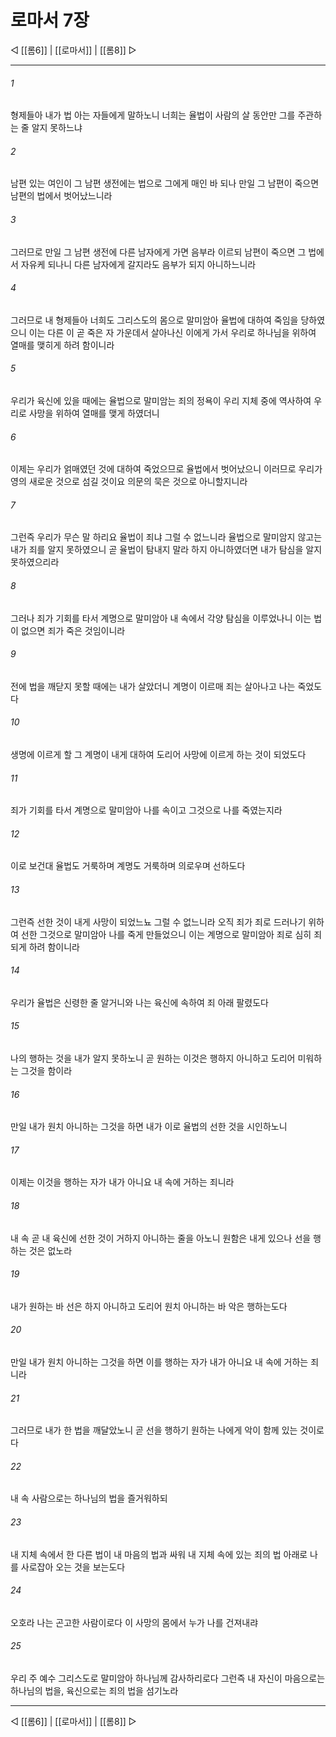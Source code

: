 # 로마서 7장

◁ [[롬6]] | [[로마서]] | [[롬8]] ▷
***

###### 1
형제들아 내가 법 아는 자들에게 말하노니 너희는 율법이 사람의 살 동안만 그를 주관하는 줄 알지 못하느냐

###### 2
남편 있는 여인이 그 남편 생전에는 법으로 그에게 매인 바 되나 만일 그 남편이 죽으면 남편의 법에서 벗어났느니라

###### 3
그러므로 만일 그 남편 생전에 다른 남자에게 가면 음부라 이르되 남편이 죽으면 그 법에서 자유케 되나니 다른 남자에게 갈지라도 음부가 되지 아니하느니라

###### 4
그러므로 내 형제들아 너희도 그리스도의 몸으로 말미암아 율법에 대하여 죽임을 당하였으니 이는 다른 이 곧 죽은 자 가운데서 살아나신 이에게 가서 우리로 하나님을 위하여 열매를 맺히게 하려 함이니라

###### 5
우리가 육신에 있을 때에는 율법으로 말미암는 죄의 정욕이 우리 지체 중에 역사하여 우리로 사망을 위하여 열매를 맺게 하였더니

###### 6
이제는 우리가 얽매였던 것에 대하여 죽었으므로 율법에서 벗어났으니 이러므로 우리가 영의 새로운 것으로 섬길 것이요 의문의 묵은 것으로 아니할지니라

###### 7
그런즉 우리가 무슨 말 하리요 율법이 죄냐 그럴 수 없느니라 율법으로 말미암지 않고는 내가 죄를 알지 못하였으니 곧 율법이 탐내지 말라 하지 아니하였더면 내가 탐심을 알지 못하였으리라

###### 8
그러나 죄가 기회를 타서 계명으로 말미암아 내 속에서 각양 탐심을 이루었나니 이는 법이 없으면 죄가 죽은 것임이니라

###### 9
전에 법을 깨닫지 못할 때에는 내가 살았더니 계명이 이르매 죄는 살아나고 나는 죽었도다

###### 10
생명에 이르게 할 그 계명이 내게 대하여 도리어 사망에 이르게 하는 것이 되었도다

###### 11
죄가 기회를 타서 계명으로 말미암아 나를 속이고 그것으로 나를 죽였는지라

###### 12
이로 보건대 율법도 거룩하며 계명도 거룩하며 의로우며 선하도다

###### 13
그런즉 선한 것이 내게 사망이 되었느뇨 그럴 수 없느니라 오직 죄가 죄로 드러나기 위하여 선한 그것으로 말미암아 나를 죽게 만들었으니 이는 계명으로 말미암아 죄로 심히 죄되게 하려 함이니라

###### 14
우리가 율법은 신령한 줄 알거니와 나는 육신에 속하여 죄 아래 팔렸도다

###### 15
나의 행하는 것을 내가 알지 못하노니 곧 원하는 이것은 행하지 아니하고 도리어 미워하는 그것을 함이라

###### 16
만일 내가 원치 아니하는 그것을 하면 내가 이로 율법의 선한 것을 시인하노니

###### 17
이제는 이것을 행하는 자가 내가 아니요 내 속에 거하는 죄니라

###### 18
내 속 곧 내 육신에 선한 것이 거하지 아니하는 줄을 아노니 원함은 내게 있으나 선을 행하는 것은 없노라

###### 19
내가 원하는 바 선은 하지 아니하고 도리어 원치 아니하는 바 악은 행하는도다

###### 20
만일 내가 원치 아니하는 그것을 하면 이를 행하는 자가 내가 아니요 내 속에 거하는 죄니라

###### 21
그러므로 내가 한 법을 깨달았노니 곧 선을 행하기 원하는 나에게 악이 함께 있는 것이로다

###### 22
내 속 사람으로는 하나님의 법을 즐거워하되

###### 23
내 지체 속에서 한 다른 법이 내 마음의 법과 싸워 내 지체 속에 있는 죄의 법 아래로 나를 사로잡아 오는 것을 보는도다

###### 24
오호라 나는 곤고한 사람이로다 이 사망의 몸에서 누가 나를 건져내랴

###### 25
우리 주 예수 그리스도로 말미암아 하나님께 감사하리로다 그런즉 내 자신이 마음으로는 하나님의 법을, 육신으로는 죄의 법을 섬기노라

***
◁ [[롬6]] | [[로마서]] | [[롬8]] ▷